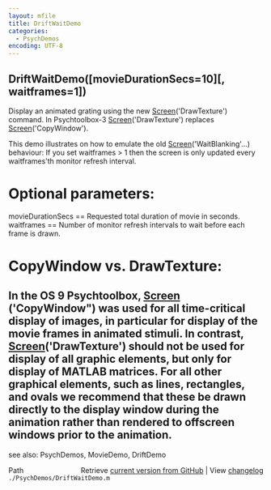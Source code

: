 ```yaml
---
layout: mfile
title: DriftWaitDemo
categories:
  - PsychDemos
encoding: UTF-8
---
```


DriftWaitDemo([movieDurationSecs=10][, waitframes=1])
----

Display an animated grating using the new [Screen](/docs/Screen)('DrawTexture') command.
In Psychtoolbox-3 [Screen](/docs/Screen)('DrawTexture') replaces [Screen](/docs/Screen)('CopyWindow').

This demo illustrates on how to emulate the old [Screen](/docs/Screen)('WaitBlanking'...)
behaviour: If you set waitframes \> 1 then the screen is only updated
every waitframes'th monitor refresh interval.

# Optional parameters:

movieDurationSecs == Requested total duration of movie in seconds.
waitframes == Number of monitor refresh intervals to wait before each
frame is drawn.

# CopyWindow vs. DrawTexture:

In the OS 9 Psychtoolbox, [Screen](/docs/Screen) ('CopyWindow") was used for all
time-critical display of images, in particular for display of the movie
frames in animated stimuli. In contrast, [Screen](/docs/Screen)('DrawTexture') should not
be used for display of all graphic elements,  but only for  display of
MATLAB matrices.  For all other graphical elements, such as lines,  rectangles,
and ovals we recommend that these be drawn directly to the  display
window during the animation rather than rendered to offscreen  windows
prior to the animation.
----

see also: PsychDemos, MovieDemo, DriftDemo


<div class="code_header" style="text-align:right;">
  <span style="float:left;">Path&nbsp;&nbsp;</span> <span class="counter">Retrieve <a href=
  "https://raw.github.com/Psychtoolbox-3/Psychtoolbox-3/beta/./PsychDemos/DriftWaitDemo.m">current version from GitHub</a> | View <a href=
  "https://github.com/Psychtoolbox-3/Psychtoolbox-3/commits/beta/./PsychDemos/DriftWaitDemo.m">changelog</a></span>
</div>
<div class="code">
  <code>./PsychDemos/DriftWaitDemo.m</code>
</div>
